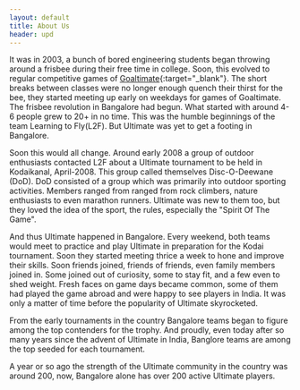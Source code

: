 ```yaml
---
layout: default
title: About Us
header: upd
---
```


It was in 2003, a bunch of bored engineering students began throwing around a
frisbee during their free time in college. Soon, this evolved to regular
competitive games
of [Goaltimate](http://en.wikipedia.org/wiki/Goaltimate){:target="_blank"}. The
short breaks between classes were no longer enough quench their thirst for the
bee, they started meeting up early on weekdays for games of Goaltimate. The
frisbee revolution in Bangalore had begun. What started with around 4-6 people
grew to 20+ in no time. This was the humble beginnings of the team Learning to
Fly(L2F). But Ultimate was yet to get a footing in Bangalore.

Soon this would all change. Around early 2008 a group of outdoor enthusiasts
contacted L2F about a Ultimate tournament to be held in Kodaikanal,
April-2008. This group called themselves Disc-O-Deewane (DoD). DoD consisted of
a group which was primarily into outdoor sporting activities. Members ranged
from ranged from rock climbers, nature enthusiasts to even marathon
runners. Ultimate was new to them too, but they loved the idea of the sport,
the rules, especially the "Spirit Of The Game".

And thus Ultimate happened in Bangalore. Every weekend, both teams would meet
to practice and play Ultimate in preparation for the Kodai tournament. Soon
they started meeting thrice a week to hone and improve their skills. Soon
friends joined, friends of friends, even family members joined in. Some joined
out of curiosity, some to stay fit, and a few even to shed weight. Fresh faces
on game days became common, some of them had played the game abroad and were
happy to see players in India.  It was only a matter of time before the
popularity of Ultimate skyrocketed.

From the early tournaments in the country Bangalore teams began to figure among
the top contenders for the trophy. And proudly, even today after so many years
since the advent of Ultimate in India, Banglore teams are among the top seeded
for each tournament.

A year or so ago the strength of the Ultimate community in the country was
around 200, now, Bangalore alone has over 200 active Ultimate players.
